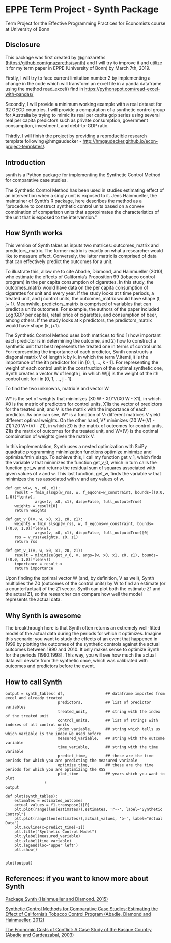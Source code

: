 # EPPE Term Project - Synth Package
Term Project for the Effective Programming Practices for Economists course at University of Bonn

## Disclosure
This package was first created by @gnazareths (https://github.com/gnazareths/synth) and I will try to improve it and utilize it for my term paper in EPPE (University of Bonn) by March 7th, 2019.

Firstly, I will try to face current limitation number 2 by implementing a change in the code which will transform an excel file in a panda dataframe using the method read_excel() find in https://pythonspot.com/read-excel-with-pandas/

Secondly, I will provide a minimum working example with a real dataset for 32 OECD countries. I will provide a computation of a synthetic control group for Australia by trying to mimic its real per capita gdp series using several real per capita predictors such as private consumption,  government consumption, investment, and debt-to-GDP ratio.

Thirdly, I will finish the project by providing a reproducible research template following @hmgaudecker - http://hmgaudecker.github.io/econ-project-templates/.

## Introduction

synth is a Python package for implementing the Synthetic Control Method for comparative case studies.

The Synthetic Control Method has been used in studies estimating effect of an intervention when a singly unit is exposed to it. Jens Hainmueller, the maintainer of Synth’s R package, here describes the method as a “procedure to construct synthetic control units based on a convex combination of comparison units that approximates the characteristics of the unit that is exposed to the intervention.”

## How Synth works

This version of Synth takes as inputs two matrices: outcomes_matrix and predictors_matrix. The former matrix is exactly on what a researcher would like to measure effect. Conversely, the latter matrix is comprised of data that can effectively predict the outcomes for a unit.

To illustrate this, allow me to cite Abadie, Diamond, and Hainmueller (2010), who estimate the effects of California’s Proposition 99 (tobacco control program) in the per capita consumption of cigarettes. In this study, the outcomes_matrix would have data on the per capita consumption of cigarettes for unit and every year. If the study looks at t time periods, a treated unit, and j control units, the outcomes_matrix would have shape (t, j+ 1). Meanwhile, predictors_matrix is comprised of variables that can predict a unit’s outcomes. For example, the authors of the paper included Log(GDP per capita), retail price of cigarettes, and consumption of beer, among others. If the study looks at k predictors, the predictors_matrix would have shape (k, j+1).

The Synthetic Control Method uses both matrices to find 1) how important each predictor is in determining the outcome, and 2) how to construct a synthetic unit that best represents the treated one in terms of control units. For representing the importance of each predictor, Synth constructs a diagonal matrix V of length k by k, in which the term V.item(i,i) is the importance of the ith predictor for i in [0, 1, ..., k - 1]. For representing the weight of each control unit in the construction of the optimal synthetic one, Synth creates a vector W of length j, in which W[i] is the weight of the ith control unit for i in [0, 1, ..., j - 1].

To find the two unknowns, matrix V and vector W.

W* is the set of weights that minimizes (X0 W - X1)'V(X0  W - X1), in which X0 is the matrix of predictors for control units, X1is the vector of predictors for the treated unit, and V is the matrix with the importance of each predictor. As one can see, W* is a function of V: different matrices V yield different optimal weights. On the other hand, V* minimizes (Z0 W*(V) - Z1)'(Z0  W*(V) - Z1), in which Z0 is the matrix of outcomes for control units, Z1is the matrix of outcomes for the treated unit, and W*(V) is the optimal combination of weights given the matrix V.

In this implementation, Synth uses a nested optimization with SciPy quadratic programming minimization functions optimize.minimize and optimize.fmin_slsqp. To achieve this, I call my function get_v_1, which finds the variable v that minimizes the function get_v_0, which in turn calls the function get_w and returns the residual sum of squares associated with given values of v and w. This last function, get_w, finds the variable w that minimizes the rss associated with v and any values of w.

    def get_w(w, v, x0, x1):
        result = fmin_slsqp(w_rss, w, f_eqcons=w_constraint, bounds=[(0.0, 1.0)]*len(w),
                 args=(v, x0, x1), disp=False, full_output=True)
        weights = result[0]
        return weights

    def get_v_0(v, w, x0, x1, z0, z1):
        weights = fmin_slsqp(w_rss, w, f_eqcons=w_constraint, bounds=[(0.0, 1.0)]*len(w),
                 args=(v, x0, x1), disp=False, full_output=True)[0]
        rss = v_rss(weights, z0, z1)
        return rss

    def get_v_1(v, w, x0, x1, z0, z1):
        result = minimize(get_v_0, v, args=(w, x0, x1, z0, z1), bounds=[(0.0, 1.0)]*len(v))
        importance = result.x
        return importance

Upon finding the optimal vector W (and, by definition, V as well), Synth multiplies the Z0 (outcomes of the control units) by W to find an estimate (or a counterfactual) of the Z1 vector. Synth can plot both the estimate Z1 and the actual Z1, so the researcher can compare how well the model represents the actual data.

## Why Synth is awesome

The breakthrough here is that Synth often returns an extremely well-fitted model of the actual data during the periods for which it optimizes. Imagine this scenario: you want to study the effects of an event that happened in 1999 by plotting the outcomes of the synthetic controls against the actual outcomes between 1990 and 2010. It only makes sense to optimize Synth for the periods [1990:1998]. This way, you will see how much the actual data will deviate from the synthetic once, which was calibrated with outcomes and predictors before the event.

## How to call Synth


    output = synth_tables( df,                  ## dataframe imported from excel and already treated
                           predictors,          ## list of predictor variables
                           treated_unit,        ## string with the index of the treated unit
                           control_units,       ## list of strings with indexes of all control units
                           index_variable,      ## string which tells us which variable is the index we used before
                           measured_variable,   ## string with the outcome variable
                           time_variable,       ## string with the time variable 
                           predict_time,        ## these are the time periods for which you are predicting the measured variable
                           optimize_time,       ## these are the time periods for which you are optimizing the RSS
                           plot_time            ## years which you want to plot
                     )
    output

    def plot(synth_tables):
        estimates = estimated_outcomes
        actual_values = Y1.transpose()[0]
        plt.plot(range(len(estimates)),estimates, 'r--', label="Synthetic Control")
        plt.plot(range(len(estimates)),actual_values, 'b-', label="Actual Data")    
        plt.axvline(x=predict_time[-1])
        plt.title("Synthetic Control Model")
        plt.ylabel(measured_variable)
        plt.xlabel(time_variable)
        plt.legend(loc='upper left')
        plt.show()


    plot(output)
    
## References: if you want to know more about Synth

[Package Synth (Hainmueller and Diamond, 2015)](https://cran.r-project.org/web/packages/Synth/Synth.pdf)

[Synthetic Control Methods for Comparative Case Studies: Estimating the Effect of California’s Tobacco Control Program (Abadie, Diamond and Hainmueller, 2012)](http://web.stanford.edu/~jhain/Paper/JASA2010.pdf)

[The Economic Costs of Conflict: A Case Study of the Basque Country (Abadie and Gardeazabal, 2003)](https://www.aeaweb.org/articles?id=10.1257/000282803321455188)
